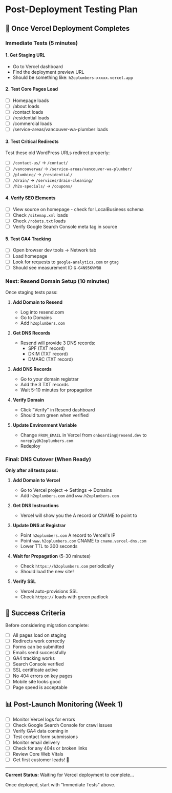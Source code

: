 # Post-Deployment Testing Plan

## 🚀 Once Vercel Deployment Completes

### Immediate Tests (5 minutes)

#### 1. **Get Staging URL**
- Go to Vercel dashboard
- Find the deployment preview URL
- Should be something like: `h2oplumbers-xxxxx.vercel.app`

#### 2. **Test Core Pages Load**
- [ ] Homepage loads
- [ ] /about loads
- [ ] /contact loads
- [ ] /residential loads
- [ ] /commercial loads
- [ ] /service-areas/vancouver-wa-plumber loads

#### 3. **Test Critical Redirects**
Test these old WordPress URLs redirect properly:
- [ ] `/contact-us/` → `/contact/`
- [ ] `/vancouverwa/` → `/service-areas/vancouver-wa-plumber/`
- [ ] `/plumbing/` → `/residential/`
- [ ] `/drain/` → `/services/drain-cleaning/`
- [ ] `/h2o-specials/` → `/coupons/`

#### 4. **Verify SEO Elements**
- [ ] View source on homepage - check for LocalBusiness schema
- [ ] Check `/sitemap.xml` loads
- [ ] Check `/robots.txt` loads
- [ ] Verify Google Search Console meta tag in source

#### 5. **Test GA4 Tracking**
- [ ] Open browser dev tools → Network tab
- [ ] Load homepage
- [ ] Look for requests to `google-analytics.com` or `gtag`
- [ ] Should see measurement ID `G-G4N95KVWB8`

### Next: Resend Domain Setup (10 minutes)

Once staging tests pass:

1. **Add Domain to Resend**
   - Log into resend.com
   - Go to Domains
   - Add `h2oplumbers.com`

2. **Get DNS Records**
   - Resend will provide 3 DNS records:
     - SPF (TXT record)
     - DKIM (TXT record)  
     - DMARC (TXT record)

3. **Add DNS Records**
   - Go to your domain registrar
   - Add the 3 TXT records
   - Wait 5-10 minutes for propagation

4. **Verify Domain**
   - Click "Verify" in Resend dashboard
   - Should turn green when verified

5. **Update Environment Variable**
   - Change `FROM_EMAIL` in Vercel from `onboarding@resend.dev` to `noreply@h2oplumbers.com`
   - Redeploy

### Final: DNS Cutover (When Ready)

**Only after all tests pass:**

1. **Add Domain to Vercel**
   - Go to Vercel project → Settings → Domains
   - Add `h2oplumbers.com` and `www.h2oplumbers.com`

2. **Get DNS Instructions**
   - Vercel will show you the A record or CNAME to point to

3. **Update DNS at Registrar**
   - Point `h2oplumbers.com` A record to Vercel's IP
   - Point `www.h2oplumbers.com` CNAME to `cname.vercel-dns.com`
   - Lower TTL to 300 seconds

4. **Wait for Propagation** (5-30 minutes)
   - Check `https://h2oplumbers.com` periodically
   - Should load the new site!

5. **Verify SSL**
   - Vercel auto-provisions SSL
   - Check `https://` loads with green padlock

## 🎯 Success Criteria

Before considering migration complete:

- [ ] All pages load on staging
- [ ] Redirects work correctly
- [ ] Forms can be submitted
- [ ] Emails send successfully
- [ ] GA4 tracking works
- [ ] Search Console verified
- [ ] SSL certificate active
- [ ] No 404 errors on key pages
- [ ] Mobile site looks good
- [ ] Page speed is acceptable

## 📊 Post-Launch Monitoring (Week 1)

- [ ] Monitor Vercel logs for errors
- [ ] Check Google Search Console for crawl issues
- [ ] Verify GA4 data coming in
- [ ] Test contact form submissions
- [ ] Monitor email delivery
- [ ] Check for any 404s or broken links
- [ ] Review Core Web Vitals
- [ ] Get first customer leads! 🎉

---

**Current Status:** Waiting for Vercel deployment to complete...

Once deployed, start with "Immediate Tests" above.
